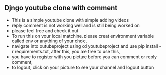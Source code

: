 ## Djngo youtube clone with comment
- This is a simple youtube clone with simple adding videos
- reply comment is not working well and is still being worked on
- please feel free and check it out
- To run this on your local matchine, please creat environment variable called env or anything of your choic,
- navigate into outubeproject using cd youtubeproject and use pip install -r requirements.txt, after this, you are free to use this,
- you have to register with you picture before you can comment or reply comment,
- to logout, click on your picture to see your channel and logout button
